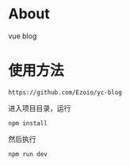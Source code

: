 # About
vue blog

# 使用方法
```
https://github.com/Ezoio/yc-blog
```
进入项目目录，运行
```
npm install
```
然后执行
```
npm run dev
```

